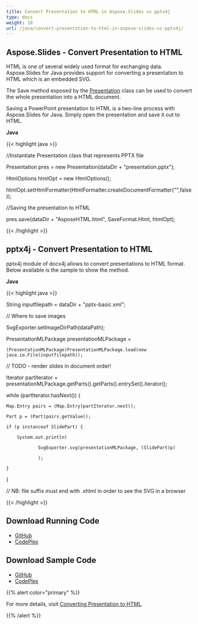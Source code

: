 ```yaml
---
title: Convert Presentation to HTML in Aspose.Slides vs pptx4j
type: docs
weight: 10
url: /java/convert-presentation-to-html-in-aspose-slides-vs-pptx4j/
---
```


## **Aspose.Slides - Convert Presentation to HTML**
HTML is one of several widely used format for exchanging data. Aspose.Slides for Java provides support for converting a presentation to HTML which is an embedded SVG.

The Save method exposed by the [Presentation](http://www.aspose.com/docs/display/slidesjava/com.aspose.slides.Presentation+class) class can be used to convert the whole presentation into a HTML document.

Saving a PowerPoint presentation to HTML is a two-line process with Aspose.Slides for Java. Simply open the presentation and save it out to HTML.

**Java**

{{< highlight java >}}

 //Instantiate Presentation class that represents PPTX file

Presentation pres = new Presentation(dataDir + "presentation.pptx");

HtmlOptions htmlOpt = new HtmlOptions();

htmlOpt.setHtmlFormatter(HtmlFormatter.createDocumentFormatter("",false));

//Saving the presentation to HTML

pres.save(dataDir + "AsposeHTML.html", SaveFormat.Html, htmlOpt);

{{< /highlight >}}
## **pptx4j - Convert Presentation to HTML**
pptx4j module of docx4j allows to convert presentations to HTML format. Below available is the sample to show the method.

**Java**

{{< highlight java >}}

 String inputfilepath = dataDir + "pptx-basic.xml";

// Where to save images

SvgExporter.setImageDirPath(dataPath);

PresentationMLPackage presentationMLPackage =

	(PresentationMLPackage)PresentationMLPackage.load(new java.io.File(inputfilepath));

// TODO - render slides in document order!

Iterator partIterator = presentationMLPackage.getParts().getParts().entrySet().iterator();

while (partIterator.hasNext()) {

    Map.Entry pairs = (Map.Entry)partIterator.next();

    Part p = (Part)pairs.getValue();

    if (p instanceof SlidePart) {

    	System.out.println(

    			SvgExporter.svg(presentationMLPackage, (SlidePart)p)

    			);

    }

}

// NB: file suffix must end with .xhtml in order to see the SVG in a browser

{{< /highlight >}}
## **Download Running Code**
- [GitHub](https://github.com/aspose-slides/Aspose.Slides-for-Java/releases)
- [CodePlex](https://archive.codeplex.com/?p=asposeslidesjavapptx4j)
## **Download Sample Code**
- [GitHub](https://github.com/aspose-slides/Aspose.Slides-for-Java)
- [CodePlex](https://archive.codeplex.com/?p=asposeslidesjavapptx4j)

{{% alert color="primary" %}} 

For more details, visit [Converting Presentation to HTML](https://docs.aspose.com/slides/java/convert-presentation/#converting-presentation-to-html).

{{% /alert %}}
